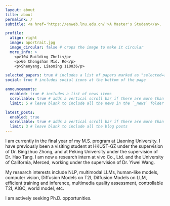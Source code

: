 ```yaml
---
layout: about
title: about
permalink: /
subtitle: <a href='https://enweb.lnu.edu.cn/'>A Master's Student</a>.

profile:
  align: right
  image: aportrait.jpg
  image_circular: false # crops the image to make it circular
  more_info: >
    <p>104 Building Zheli</p>
    <p>66 Chongshan Mid. Rd</p>
    <p>Shenyang, Liaoning 110036/p>

selected_papers: true # includes a list of papers marked as "selected={true}"
social: true # includes social icons at the bottom of the page

announcements:
  enabled: true # includes a list of news items
  scrollable: true # adds a vertical scroll bar if there are more than 3 news items
  limit: 5 # leave blank to include all the news in the `_news` folder

latest_posts:
  enabled: true
  scrollable: true # adds a vertical scroll bar if there are more than 3 new posts items
  limit: 3 # leave blank to include all the blog posts
---
```


I am currently in the final year of my M.S. program at Liaoning University. I have previously been a visiting student at HKUST-GZ under the supervision of Dr. Bingzhuo Zhong, and at Peking University under the supervision of Dr. Hao Tang. I am now a research intern at vivo Co., Ltd. and the University of California, Merced, working under the supervision of Dr. Yiwei Wang.

My research interests include NLP, multimodal LLMs, human-like models, computer vision, Diffusion Models on T2I, Diffusion Models on LLM, efficient training and inference, multimedia quality assessment, controllable T2I, AIGC, world model, etc.

I am actively seeking Ph.D. opportunities.



